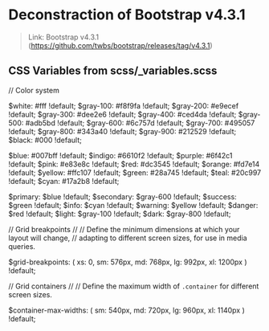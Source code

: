 # Deconstraction of Bootstrap v4.3.1

> Link: Bootstrap v4.3.1 (https://github.com/twbs/bootstrap/releases/tag/v4.3.1)

## CSS Variables from scss/_variables.scss

// Color system

$white:    #fff !default;
$gray-100: #f8f9fa !default;
$gray-200: #e9ecef !default;
$gray-300: #dee2e6 !default;
$gray-400: #ced4da !default;
$gray-500: #adb5bd !default;
$gray-600: #6c757d !default;
$gray-700: #495057 !default;
$gray-800: #343a40 !default;
$gray-900: #212529 !default;
$black:    #000 !default;

$blue:    #007bff !default;
$indigo:  #6610f2 !default;
$purple:  #6f42c1 !default;
$pink:    #e83e8c !default;
$red:     #dc3545 !default;
$orange:  #fd7e14 !default;
$yellow:  #ffc107 !default;
$green:   #28a745 !default;
$teal:    #20c997 !default;
$cyan:    #17a2b8 !default;

$primary:       $blue !default;
$secondary:     $gray-600 !default;
$success:       $green !default;
$info:          $cyan !default;
$warning:       $yellow !default;
$danger:        $red !default;
$light:         $gray-100 !default;
$dark:          $gray-800 !default;

// Grid breakpoints
//
// Define the minimum dimensions at which your layout will change,
// adapting to different screen sizes, for use in media queries.

$grid-breakpoints: (
  xs: 0,
  sm: 576px,
  md: 768px,
  lg: 992px,
  xl: 1200px
) !default;

// Grid containers
//
// Define the maximum width of `.container` for different screen sizes.

$container-max-widths: (
  sm: 540px,
  md: 720px,
  lg: 960px,
  xl: 1140px
) !default;

